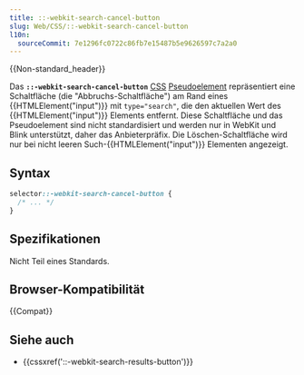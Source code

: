 ```yaml
---
title: ::-webkit-search-cancel-button
slug: Web/CSS/::-webkit-search-cancel-button
l10n:
  sourceCommit: 7e1296fc0722c86fb7e15487b5e9626597c7a2a0
---
```


{{Non-standard_header}}

Das **`::-webkit-search-cancel-button`** [CSS](/de/docs/Web/CSS) [Pseudoelement](/de/docs/Web/CSS/Pseudo-elements) repräsentiert eine Schaltfläche (die "Abbruchs-Schaltfläche") am Rand eines {{HTMLElement("input")}} mit `type="search"`, die den aktuellen Wert des {{HTMLElement("input")}} Elements entfernt. Diese Schaltfläche und das Pseudoelement sind nicht standardisiert und werden nur in WebKit und Blink unterstützt, daher das Anbieterpräfix. Die Löschen-Schaltfläche wird nur bei nicht leeren Such-{{HTMLElement("input")}} Elementen angezeigt.

## Syntax

```css
selector::-webkit-search-cancel-button {
  /* ... */
}
```

## Spezifikationen

Nicht Teil eines Standards.

## Browser-Kompatibilität

{{Compat}}

## Siehe auch

- {{cssxref('::-webkit-search-results-button')}}
